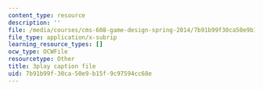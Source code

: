 ```yaml
---
content_type: resource
description: ''
file: /media/courses/cms-608-game-design-spring-2014/7b91b99f30ca50e9b15f9c97594cc68e_1506657.vtt
file_type: application/x-subrip
learning_resource_types: []
ocw_type: OCWFile
resourcetype: Other
title: 3play caption file
uid: 7b91b99f-30ca-50e9-b15f-9c97594cc68e
---
```

